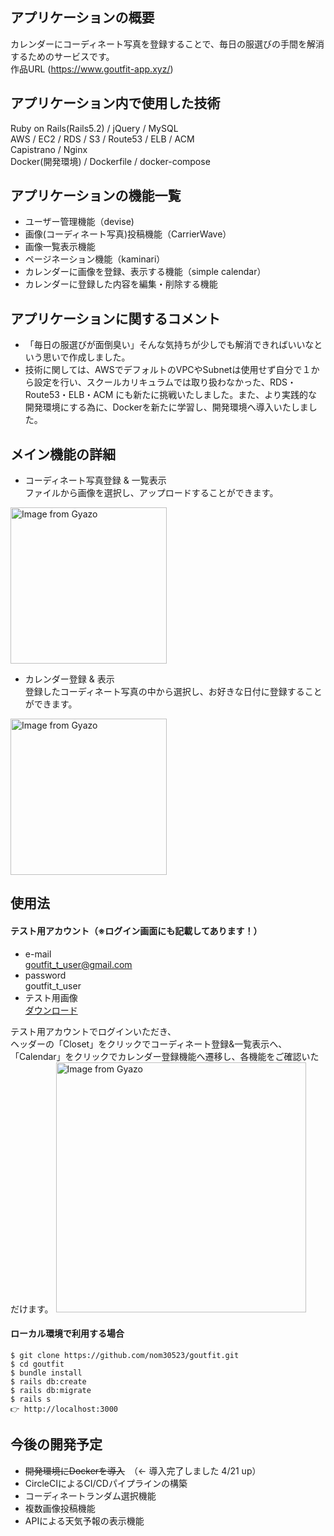 ## アプリケーションの概要
カレンダーにコーディネート写真を登録することで、毎日の服選びの手間を解消するためのサービスです。  
作品URL (https://www.goutfit-app.xyz/)

## アプリケーション内で使用した技術
Ruby on Rails(Rails5.2) / jQuery / MySQL  
AWS / EC2 / RDS / S3 / Route53 / ELB / ACM  
Capistrano / Nginx  
Docker(開発環境) / Dockerfile / docker-compose

## アプリケーションの機能一覧
- ユーザー管理機能（devise)
- 画像(コーディネート写真)投稿機能（CarrierWave）
- 画像一覧表示機能
- ページネーション機能（kaminari）
- カレンダーに画像を登録、表示する機能（simple calendar）
- カレンダーに登録した内容を編集・削除する機能

## アプリケーションに関するコメント
- 「毎日の服選びが面倒臭い」そんな気持ちが少しでも解消できればいいなという思いで作成しました。
- 技術に関しては、AWSでデフォルトのVPCやSubnetは使用せず自分で１から設定を行い、スクールカリキュラムでは取り扱わなかった、RDS・Route53・ELB・ACM にも新たに挑戦いたしました。また、より実践的な開発環境にする為に、Dockerを新たに学習し、開発環境へ導入いたしました。

## メイン機能の詳細
- コーディネート写真登録 &  一覧表示  
ファイルから画像を選択し、アップロードすることができます。
<img src="https://i.gyazo.com/9229a3ccb9a5dc64106c22e2d11b710a.gif" alt="Image from Gyazo" width="250"/>

- カレンダー登録 & 表示  
登録したコーディネート写真の中から選択し、お好きな日付に登録することができます。
<img src="https://i.gyazo.com/c92fe94ee2be63aa5ca8dd0441f88053.gif" alt="Image from Gyazo" width="250"/>

## 使用法
#### テスト用アカウント（※ログイン画面にも記載してあります！）  
- e-mail  
 goutfit_t_user@gmail.com  
- password  
 goutfit_t_user  
- テスト用画像  
 [ダウンロード](https://www.goutfit-app.xyz/download)  
 
テスト用アカウントでログインいただき、  
ヘッダーの「Closet」をクリックでコーディネート登録&一覧表示へ、  
「Calendar」をクリックでカレンダー登録機能へ遷移し、各機能をご確認いただけます。
<img src="https://i.gyazo.com/2e36eac6aa2a51f0f17f45bd8d8efb97.png" alt="Image from Gyazo" width="400"/>

#### ローカル環境で利用する場合
```
$ git clone https://github.com/nom30523/goutfit.git
$ cd goutfit
$ bundle install
$ rails db:create
$ rails db:migrate
$ rails s
👉 http://localhost:3000
```
## 今後の開発予定
- ~~開発環境にDockerを導入~~　（← 導入完了しました 4/21 up）
- CircleCIによるCI/CDパイプラインの構築
- コーディネートランダム選択機能
- 複数画像投稿機能
- APIによる天気予報の表示機能
